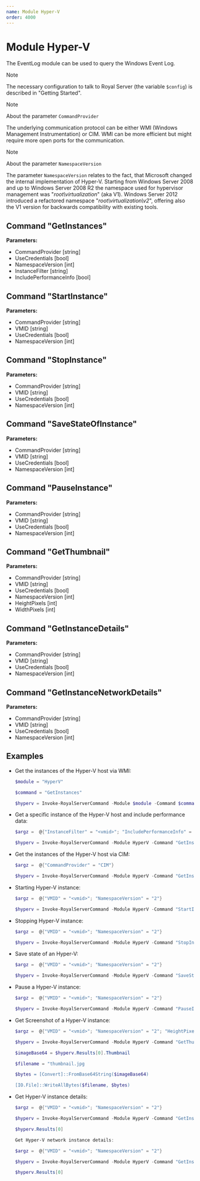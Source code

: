 ```yaml
---
name: Module Hyper-V
order: 4000
---
```


# Module Hyper-V

The EventLog module can be used to query the Windows Event Log.

> [!NOTE]
> The necessary configuration to talk to Royal Server (the variable `$config`) is described in "Getting Started".

> [!NOTE]
> About the parameter `CommandProvider`
>
> The underlying communication protocol can be either WMI (Windows Management Instrumentation) or CIM. WMI can be more efficient but might require more open ports for the communication.

> [!NOTE]
> About the parameter `NamespaceVersion`
>
> The parameter `NamespaceVersion` relates to the fact, that Microsoft changed the internal implementation of Hyper-V. Starting from Windows Server 2008 and up to Windows Server 2008 R2 the namespace used for hypervisor management was "_root\\virtualization_" (aka V1). Windows Server 2012 introduced a refactored namespace "_root\\virtualization\\v2_", offering also the V1 version for backwards compatibility with existing tools.

## Command "GetInstances"

**Parameters:**

- CommandProvider [string]
- UseCredentials [bool]
- NamespaceVersion [int]
- InstanceFilter [string]
- IncludePerformanceInfo [bool]

## Command "StartInstance"

**Parameters:**

- CommandProvider [string]
- VMID [string]
- UseCredentials [bool]
- NamespaceVersion [int]

## Command "StopInstance"

**Parameters:**

- CommandProvider [string]
- VMID [string]
- UseCredentials [bool]
- NamespaceVersion [int]

## Command "SaveStateOfInstance"

**Parameters:**

- CommandProvider [string]
- VMID [string]
- UseCredentials [bool]
- NamespaceVersion [int]

## Command "PauseInstance"

**Parameters:**

- CommandProvider [string]
- VMID [string]
- UseCredentials [bool]
- NamespaceVersion [int]

## Command "GetThumbnail"

**Parameters:**

- CommandProvider [string]
- VMID [string]
- UseCredentials [bool]
- NamespaceVersion [int]
- HeightPixels [int]
- WidthPixels [int]

## Command "GetInstanceDetails"

**Parameters:**

- CommandProvider [string]
- VMID [string]
- UseCredentials [bool]
- NamespaceVersion [int]

## Command "GetInstanceNetworkDetails"

**Parameters:**

- CommandProvider [string]
- VMID [string]
- UseCredentials [bool]
- NamespaceVersion [int]

## Examples

- Get the instances of the Hyper-V host via WMI:

  ```powershell
  $module = "HyperV"

  $command = "GetInstances"

  $hyperv = Invoke-RoyalServerCommand -Module $module -Command $command -RoyalServerConfig $config -DestinationHost $destinationHost -DestinationUsername $destinationusername -DestinationPassword \$destinationpassword
  ```

- Get a specific instance of the Hyper-V host and include performance data:

  ```powershell
  $argz =  @{"InstanceFilter" = "<vmid>"; "IncludePerformanceInfo" = "true"; "NamespaceVersion" = "2"}

  $hyperv = Invoke-RoyalServerCommand -Module HyperV -Command "GetInstances" -RoyalServerConfig $config -DestinationHost $destinationHost -DestinationUsername $destinationusername -DestinationPassword $destinationpassword -Arguments $argz
  ```

- Get the instances of the Hyper-V host via CIM:

  ```powershell
  $argz =  @{"CommandProvider" = "CIM"}

  $hyperv = Invoke-RoyalServerCommand -Module HyperV -Command "GetInstances" -RoyalServerConfig $config -DestinationHost $destinationHost -DestinationUsername $destinationusername -DestinationPassword $destinationpassword -Arguments $argz
  ```

- Starting Hyper-V instance:

  ```powershell
  $argz =  @{"VMID" = "<vmid>"; "NamespaceVersion" = "2"}

  $hyperv = Invoke-RoyalServerCommand -Module HyperV -Command "StartInstance" -RoyalServerConfig $config -DestinationHost $destinationHost -DestinationUsername $destinationusername -DestinationPassword $destinationpassword -Arguments $argz
  ```

- Stopping Hyper-V instance:

  ```powershell
  $argz =  @{"VMID" = "<vmid>"; "NamespaceVersion" = "2"}

  $hyperv = Invoke-RoyalServerCommand -Module HyperV -Command "StopInstance" -RoyalServerConfig $config -DestinationHost $destinationHost -DestinationUsername $destinationusername -DestinationPassword $destinationpassword -Arguments $argz
  ```

- Save state of an Hyper-V:

  ```powershell
  $argz =  @{"VMID" = "<vmid>"; "NamespaceVersion" = "2"}

  $hyperv = Invoke-RoyalServerCommand -Module HyperV -Command "SaveStatOfInstance" -RoyalServerConfig $config -DestinationHost $destinationHost -DestinationUsername $destinationusername -DestinationPassword $destinationpassword -Arguments $argz

  ```

- Pause a Hyper-V instance:

  ```powershell
  $argz =  @{"VMID" = "<vmid>"; "NamespaceVersion" = "2"}

  $hyperv = Invoke-RoyalServerCommand -Module HyperV -Command "PauseInstance" -RoyalServerConfig $config -DestinationHost $destinationHost -DestinationUsername $destinationusername -DestinationPassword $destinationpassword -Arguments $argz
  ```

- Get Screenshot of a Hyper-V instance:

  ```powershell
  $argz =  @{"VMID" = "<vmid>"; "NamespaceVersion" = "2"; "HeightPixels" = "240"; "WidthPixels" = "320"}

  $hyperv = Invoke-RoyalServerCommand -Module HyperV -Command "GetThumbnail" -RoyalServerConfig $config -DestinationHost $destinationHost -DestinationUsername $destinationusername -DestinationPassword $destinationpassword -Arguments $argz

  $imageBase64 = $hyperv.Results[0].Thumbnail

  $filename = "thumbnail.jpg

  $bytes = [Convert]::FromBase64String($imageBase64)

  [IO.File]::WriteAllBytes($filename, $bytes)
  ```

- Get Hyper-V instance details:

  ```powershell
  $argz =  @{"VMID" = "<vmid>"; "NamespaceVersion" = "2"}

  $hyperv = Invoke-RoyalServerCommand -Module HyperV -Command "GetInstanceDetails" -RoyalServerConfig $config -DestinationHost $destinationHost -DestinationUsername $destinationusername -DestinationPassword $destinationpassword -Arguments $argz

  $hyperv.Results[0]

  Get Hyper-V network instance details:

  $argz =  @{"VMID" = "<vmid>"; "NamespaceVersion" = "2"}

  $hyperv = Invoke-RoyalServerCommand -Module HyperV -Command "GetInstanceNetworkDetails" -RoyalServerConfig $config -DestinationHost $destinationHost -DestinationUsername $destinationusername -DestinationPassword $destinationpassword -Arguments $argz

  $hyperv.Results[0]
  ```
